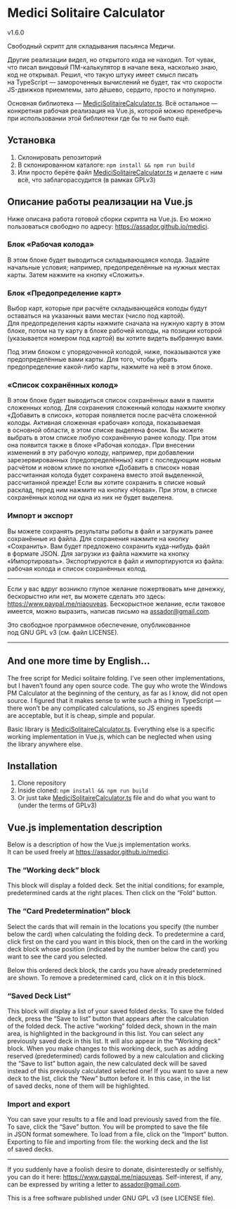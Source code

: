 # Medici Solitaire Calculator

v1.6.0

Свободный скрипт для складывания пасьянса Медичи.

Другие реализации видел, но открытого кода не находил. Тот чувак, что писал виндовый ПМ-калькулятор в начале века, насколько знаю, код не открывал. Решил, что такую штуку имеет смысл писать на TypeScript — замороченных вычислений не будет, так что скорости JS-движков приемлемы, зато дёшево, сердито, просто и популярно. 

Основная библиотека — [MediciSolitaireCalculator.ts](https://github.com/assador/medici/blob/master/src/components/MediciSolitaireCalculator/MediciSolitaireCalculator.ts). Всё остальное — конкретная рабочая реализация на Vue.js, которой можно пренебречь при использовании этой библиотеки где бы то ни было ещё.

## Установка

1. Склонировать репозиторий
2. В склонированном каталоге: `npm install && npm run build`
2. Или просто берёте файл [MediciSolitaireCalculator.ts](https://github.com/assador/medici/blob/master/src/components/MediciSolitaireCalculator/MediciSolitaireCalculator.ts) и делаете с ним всё, что заблагорассудится (в рамках GPLv3)

## Описание работы реализации на Vue.js

Ниже описана работа готовой сборки скрипта на Vue.js. Ею можно пользоваться свободно по адресу: <https://assador.github.io/medici>.

### Блок «Рабочая колода»

В этом блоке будет выводиться складывающаяся колода. Задайте начальные условия; например, предопределённые на нужных местах карты. Затем нажмите на кнопку «Сложить».

### Блок «Предопределение карт»

Выбор карт, которые при расчёте складывающейся колоды будут оставаться на указанных вами местах (число под картой). Для предопределения карты нажмите сначала на нужную карту в этом блоке, потом на ту карту в блоке рабочей колоды, на позиции которой (указывается номером под картой) вы хотите видеть выбранную вами.

Под этим блоком с упорядоченной колодой, ниже, показываются уже предопределённые вами карты. Для того, чтобы убрать предопределение какой-либо карты, нажмите на неё в этом блоке.

### «Список сохранённых колод»

В этом блоке будет выводиться список сохранённых вами в памяти сложенных колод. Для сохранения сложенный колоды нажмите кнопку «Добавить в список», которая появляется после расчёта сложенной колоды. Активная сложенная «рабочая» колода, показываемая в основной области, в этом списке выделена фоном. Вы можете выбрать в этом списке любую сохранённую ранее колоду. При этом она появится также в блоке «Рабочая колода». При внесении изменений в эту рабочую колоду, например, при добавлении зарезервированных (предопределённых) карт с последующим новым расчётом и новом клике по кнопке «Добавить в список» новая рассчитанная колода будет сохранена вместо этой выделенной, рассчитанной прежде! Если вы хотите сохранить в списке новый расклад, перед ним нажмите на кнопку «Новая». При этом, в списке сохранённых колод ни одна из них не будет выделена.

### Импорт и экспорт

Вы можете сохранять результаты работы в файл и загружать ранее сохранённые из файла. Для сохранения нажмите на кнопку «Сохранить». Вам будет предложено сохранить куда-нибудь файл в формате JSON. Для загрузки из файла нажмите на кнопку «Импортировать». Экспортируются в файл и импортируются из файла: рабочая колода и список сохранённых колод.

***
Если у вас вдруг возникло глупое желание пожертвовать мне денежку, бескорыстно или нет, вы можете сделать это здесь: <https://www.paypal.me/niaouveas>. Бескорыстное желание, если таковое имеется, можно выразить, написав письмо на [assador@gmail.com](mailto:assador@gmail.com).

Это свободное программное обеспечение, опубликованное под GNU GPL v3 (см. файл LICENSE).

***
## And one more time by English…

The free script for Medici solitaire folding. I’ve seen other implementations, but I haven’t found any open source code. The guy who wrote the Windows PM Calculator at the beginning of the century, as far as I know, did not open source. I figured that it makes sense to write such a thing in TypeScript — there won’t be any complicated calculations, so JS engines speeds are acceptable, but it is cheap, simple and popular.

Basic library is [MediciSolitaireCalculator.ts](https://github.com/assador/medici/blob/master/src/components/MediciSolitaireCalculator/MediciSolitaireCalculator.ts). Everything else is a specific working implementation in Vue.js, which can be neglected when using the library anywhere else.

## Installation

1. Clone repository
2. Inside cloned: `npm install && npm run build`
2. Or just take [MediciSolitaireCalculator.ts](https://github.com/assador/medici/blob/master/src/components/MediciSolitaireCalculator/MediciSolitaireCalculator.ts) file and do what you want to (under the terms of GPLv3)

## Vue.js implementation description

Below is a description of how the Vue.js implementation works. It can be used freely at <https://assador.github.io/medici>.

### The “Working deck” block

This block will display a folded deck. Set the initial conditions; for example, predetermined cards at the right places. Then click on the “Fold“ button.

### The “Card Predetermination” block

Select the cards that will remain in the locations you specify (the number below the card) when calculating the folding deck. To predetermine a card, click first on the card you want in this block, then on the card in the working deck block whose position (indicated by the number below the card) you want to see the card you selected.

Below this ordered deck block, the cards you have already predetermined are shown. To remove a predetermined card, click on it in this block.

### “Saved Deck List”

This block will display a list of your saved folded decks. To save the folded deck, press the “Save to list” button that appears after the calculation of the folded deck. The active “working” folded deck, shown in the main area, is highlighted in the background in this list. You can select any previously saved deck in this list. It will also appear in the “Working deck“ block. When you make changes to this working deck, such as adding reserved (predetermined) cards followed by a new calculation and clicking the “Save to list” button again, the new calculated deck will be saved instead of this previously calculated selected one! If you want to save a new deck to the list, click the “New” button before it. In this case, in the list of saved decks, none of them will be highlighted.

### Import and export

You can save your results to a file and load previously saved from the file. To save, click the “Save” button. You will be prompted to save the file in JSON format somewhere. To load from a file, click on the “Import” button. Exporting to file and importing from file: the working deck and the list of saved decks.

***
If you suddenly have a foolish desire to donate, disinterestedly or selfishly, you can do it here: <https://www.paypal.me/niaouveas>. Self-interest, if any, can be expressed by writing a letter to [assador@gmail.com](mailto:assador@gmail.com).

This is a free software published under GNU GPL v3 (see LICENSE file).
